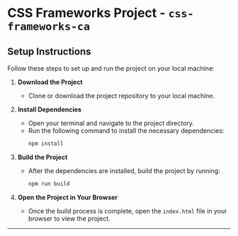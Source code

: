 # CSS Frameworks Project - `css-frameworks-ca`

## Setup Instructions

Follow these steps to set up and run the project on your local machine:

1. **Download the Project**

   - Clone or download the project repository to your local machine.

2. **Install Dependencies**

   - Open your terminal and navigate to the project directory.
   - Run the following command to install the necessary dependencies:
     ```bash
     npm install
     ```

3. **Build the Project**

   - After the dependencies are installed, build the project by running:
     ```bash
     npm run build
     ```

4. **Open the Project in Your Browser**
   - Once the build process is complete, open the `index.html` file in your browser to view the project.

---
